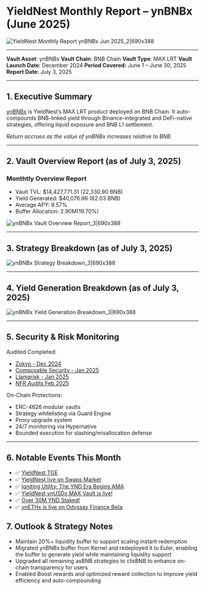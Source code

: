 # YieldNest Monthly Report – ynBNBx (June 2025)

![YieldNest Monthly Report ynBNBx Jun 2025_2|690x388](https://i.imgur.com/yg7z5Qy.jpeg)

---

**Vault Asset**: ynBNBx
**Vault Chain**: BNB Chain
**Vault Type**: MAX LRT
**Vault Launch Date**: December 2024
**Period Covered:** June 1 – June 30, 2025
**Report Date:** July 3, 2025

---

## 1. Executive Summary

[ynBNBx](https://app.yieldnest.finance/restake/ynBNBx) is YieldNest’s MAX LRT product deployed on BNB Chain. It auto-compounds BNB-linked yield through Binance-integrated and DeFi-native strategies, offering liquid exposure and BNB L1 settlement.

*Return accrues as the value of ynBNBx increases relative to BNB.*

---

## 2. Vault Overview Report (as of July 3, 2025)

### Monthtly Overview Report
* Vault TVL: $14,427,771.31 (22,330.90 BNB)
* Yield Generated: $40,076.96 (62.03 BNB)
* Average APY: 9.57%
* Buffer Allocation: 2.90M(19.70%)

![ynBNBx Vault Overview Report_3|690x388](https://i.imgur.com/RASDfWM.png)

---

## 3. Strategy Breakdown (as of July 3, 2025)

![ynBNBx Strategy Breakdown_3|690x388](https://i.imgur.com/JzgeLL6.png)

---

## 4. Yield Generation Breakdown (as of July 3, 2025)

![ynBNBx Yield Generation Breakdown_3|690x388](https://i.imgur.com/7FcK8F5.png)

---

## 5. Security & Risk Monitoring

Audited Completed:

* [Zokyo - Dec 2024	](https://github.com/yieldnest/Publications/blob/main/audits/zokyo_audit_yieldnest_dec12th_2024.pdf)
* [Composable Security - Jan 2025](https://github.com/yieldnest/Publications/blob/main/audits/composable_security_yieldnest_jan_2025.pdf)
* [Llamarisk - Jan 2025](https://www.llamarisk.com/research/asset-risk-ynbnbx)
* [NFR Audits Feb 2025	](https://github.com/yieldnest/Publications/blob/main/audits/yieldnest_max_vault_withdrawer_audit_report.pdf)

On-Chain Protections:
* ERC-4626 modular vaults
* Strategy whitelisting via Guard Engine
* Proxy upgrade system
* 24/7 monitoring via Hypernative
* Bounded execution for slashing/misallocation defense

---

## 6. Notable Events This Month

* ✅ [YieldNest TGE](https://x.com/YieldNestFi/status/1930004152186482765)
* ✅ [YieldNest live on Swaps Market](https://x.com/swaps_io/status/1930565474858754499)
* ✅ [Igniting Utility: The YND Era Begins AMA](https://x.com/YieldNestFi/status/1935739114269364302)
* ✅ [YieldNest ynUSDx MAX Vault is live!](https://x.com/YieldNestFi/status/1936381866199965715)
* ✅ [Over 30M YND Staked!](https://x.com/YieldNestFi/status/1937184136546173130)
* ✅ [ynETHx is live on Odyssey Finance Beta](https://x.com/0xOdysseyApp/status/1938593588059017346)

## 7. Outlook & Strategy Notes

* Maintain 20%+ liquidity buffer to support scaling instant redemption
* Migrated ynBNBx buffer from Kernel and redeployed it to Euler, enabling the buffer to generate yield while maintaining liquidity support
* Upgraded all remaining asBNB strategies to clisBNB to enhance on-chain transparency for users
* Enabled Boost rewards and optimized reward collection to improve yield efficiency and auto-compounding